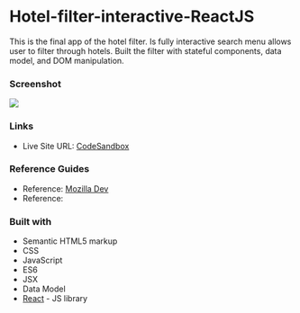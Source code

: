# Hotel-filter-interactive-ReactJS
This is the final app of the hotel filter. Is fully interactive search menu allows user to filter through hotels.
Built the filter with stateful components, data model, and DOM manipulation. 

### Screenshot

![](./screenshot.gif)


### Links

- Live Site URL: [CodeSandbox](https://codesandbox.io/s/l7-stateful-hotel-filters-skbch?file=/src/Filters/index.js)

### Reference Guides
- Reference: [Mozilla Dev](https://developer.mozilla.org/en-US/docs/Web/JavaScript/Reference/Global_Objects/Array/includes)
- Reference:


### Built with

- Semantic HTML5 markup
- CSS 
- JavaScript 
- ES6
- JSX
- Data Model
- [React](https://reactjs.org/) - JS library

